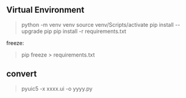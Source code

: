 ## Virtual Environment

> python -m venv venv
> source venv/Scripts/activate
> pip install --upgrade pip
> pip install -r requirements.txt

freeze:

> pip freeze > requirements.txt

## convert

> pyuic5 -x xxxx.ui -o yyyy.py
